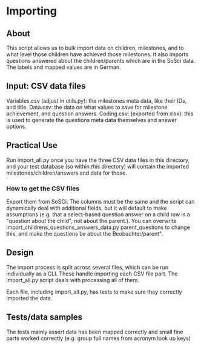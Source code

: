 # Importing

## About
This script allows us to bulk import data on children, milestones, and to what level those children have achieved
 those milestones. It also imports questions answered about the children/parents which are in the SoSci data.
The labels and mapped values are in German.

## Input: CSV data files
Variables.csv (adjust in utils.py): the milestones meta data, like their IDs, and title.
Data.csv: the data on what values to save for milestone achievement, and question answers.
Coding.csv: (exported from xlsx): this is used to generate the questions meta data themselves and answer options.

## Practical Use
Run import_all.py once you have the three CSV data files in this directory, and your test database (so within *this* directory)
 will contain the imported milestones/children/answers and data for those.

### How to get the CSV files
Export them from SoSCi. The columns must be the same and the script can dynamically deal with additional fields, but
it will default to make assumptions (e.g. that a select-based question answer on a child row is a "question about the child",
not about the parent.). You can overwrite import_childrens_questions_answers_data.py parent_questions to change this,
and make the questions be about the Beobachter/parent".

## Design
The import process is split across several files, which can be run individually as a CLI. These handle importing each CSV
file part. The import_all.py script deals with processing all of them.

Each file, including import_all.py, has tests to make sure they correctly imported the data.

## Tests/data samples
The tests mainly assert data has been mapped correctly and small fine parts worked correctly (e.g. group full names from
acronym look up keys)
